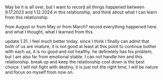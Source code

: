 May be it is all over, but I want to record all things happened between 9.17.2023 and 1.12.2024 in this relationship, and think about what I can learn from this relationship.

from August or from May or from March? record everything happened here. and what I thought, what I learned from this.


update 1.31. I feel much better today. since I think I finally can admit that both of us are imature, it is not good at least at this point to continue bother with each us, it is no good and not healthy. he definetely has his problem, but I am also far from emotional stable. I can not handle him and this relationship. break up and keep the  relationship cool down is the best choice. I will not fight with destiny, it is just not the right time, I will be nature and focus on myself from now on.
